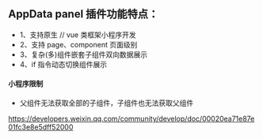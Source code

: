 ## AppData panel 插件功能特点：

- 1、支持原生 // vue 类框架小程序开发
- 2、支持 page、component 页面级别
- 3、复杂(多)组件嵌套子组件双向数据展示
- 4、if 指令动态切换组件展示

#### 小程序限制

- 父组件无法获取全部的子组件，子组件也无法获取父组件

https://developers.weixin.qq.com/community/develop/doc/00020ea71e87e01fc3e8e5dff52000